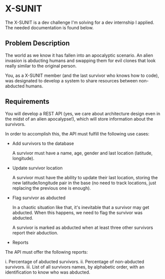 # X-SUNIT

The X-SUNIT is a dev challenge I'm solving for a dev internship I applied. The needed documentation is found below.


## Problem Description

The world as we know it has fallen into an apocalyptic scenario. An alien invasion is abducting humans and swapping them for evil clones that look really similar to the original person.


You, as a X-SUNIT member (and the last survivor who knows how to code), was designated to develop a system to share resources between non-abducted humans.


## Requirements

You will develop a REST API (yes, we care about architecture design even in the midst of an alien apocalypse!), which will store information about the survivors.

In order to accomplish this, the API must fulfill the following use cases:

- Add survivors to the database

  A survivor must have a name, age, gender and last location (latitude, longitude).

- Update survivor location

  A survivor must have the ability to update their last location, storing the new latitude/longitude pair in the base (no need to track locations, just replacing the previous one is enough).

- Flag survivor as abducted

  In a chaotic situation like that, it's inevitable that a survivor may get abducted. When this happens, we need to flag the survivor was abducted.

  A survivor is marked as abducted when at least three other survivors report their abduction.

- Reports

The API must offer the following reports:

  i. Percentage of abducted survivors.
  ii. Percentage of non-abducted survivors.
  iii. List of all survivors names, by alphabetic order, with an identification to know who was abducted.
